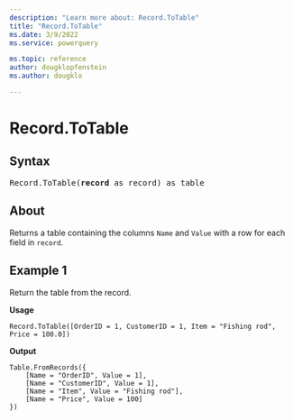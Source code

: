 ```yaml
---
description: "Learn more about: Record.ToTable"
title: "Record.ToTable"
ms.date: 3/9/2022
ms.service: powerquery

ms.topic: reference
author: dougklopfenstein
ms.author: dougklo

---
```

# Record.ToTable

## Syntax

<pre>
Record.ToTable(<b>record</b> as record) as table
</pre>
  
## About

Returns a table containing the columns `Name` and `Value` with a row for each field in `record`.

## Example 1

Return the table from the record.

**Usage**

```powerquery-m
Record.ToTable([OrderID = 1, CustomerID = 1, Item = "Fishing rod", Price = 100.0])
```

**Output**

```powerquery-m
Table.FromRecords({
    [Name = "OrderID", Value = 1],
    [Name = "CustomerID", Value = 1],
    [Name = "Item", Value = "Fishing rod"],
    [Name = "Price", Value = 100]
})
```
